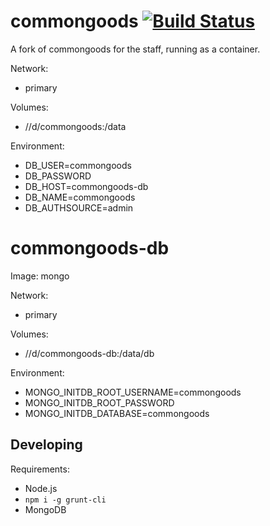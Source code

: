 
# commongoods [![Build Status](https://appventure.nushigh.edu.sg:8000/api/badges/appventure-nush/commongoods/status.svg)](https://appventure.nushigh.edu.sg:8000/appventure-nush/commongoods)

A fork of commongoods for the staff, running as a container. 

Network:
* primary

Volumes:
* //d/commongoods:/data

Environment:
* DB_USER=commongoods
* DB_PASSWORD
* DB_HOST=commongoods-db
* DB_NAME=commongoods
* DB_AUTHSOURCE=admin

# commongoods-db

Image: mongo

Network:
* primary

Volumes:
* //d/commongoods-db:/data/db

Environment:
* MONGO_INITDB_ROOT_USERNAME=commongoods
* MONGO_INITDB_ROOT_PASSWORD
* MONGO_INITDB_DATABASE=commongoods

## Developing

Requirements:

- Node.js
- `npm i -g grunt-cli`
- MongoDB

